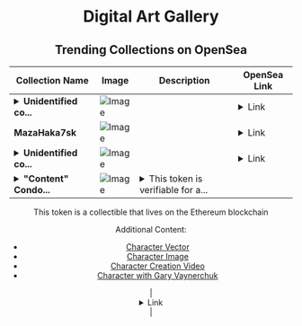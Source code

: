 <div align="center">

# Digital Art Gallery

## Trending Collections on OpenSea

| Collection Name                       | Image                                                                                     | Description                       | OpenSea Link                                                                                          |
|---------------------------------------|-------------------------------------------------------------------------------------------|-----------------------------------|--------------------------------------------------------------------------------------------------------|
| **<details><summary>Unidentified co...</summary>Unidentified contract 9b5a8cab-fc50-4924-9f6c-bd9feeb0d2ed</details>** | ![Image](https://i.seadn.io/s/raw/files/37df2cc17567b57cc16920caa4dcdc71.gif?w=500&auto=format?w=200&auto=format) |  | <details><summary>Link</summary>[Unidentified contract 9b5a8cab-fc50-4924-9f6c-bd9feeb0d2ed](https://opensea.io/collection/unidentified-contract-9b5a8cab-fc50-4924-9f6c-bd9f)</details> |
| **MazaHaka7sk** | ![Image](https://i.seadn.io/s/raw/files/a89cc15eff5f92701d5a7638b69bccc7.png?w=500&auto=format?w=200&auto=format) |  | <details><summary>Link</summary>[MazaHaka7sk](https://opensea.io/collection/mazahaka7sk)</details> |
| **<details><summary>Unidentified co...</summary>Unidentified contract 19706039-224d-4fe7-8a76-3facce215ceb</details>** | ![Image](https://i.seadn.io/s/raw/files/37df2cc17567b57cc16920caa4dcdc71.gif?w=500&auto=format?w=200&auto=format) |  | <details><summary>Link</summary>[Unidentified contract 19706039-224d-4fe7-8a76-3facce215ceb](https://opensea.io/collection/unidentified-contract-19706039-224d-4fe7-8a76-3fac)</details> |
| **<details><summary>"Content" Condo...</summary>"Content" Condor</details>** | ![Image](https://i.seadn.io/s/raw/files/ff8b9730f335add0454890e9ace2be83.jpg?w=500&auto=format?w=200&auto=format) | <details><summary>This token is verifiable for a...</summary>This token is verifiable for admission to VeeCon 2023, 2024

This token is a collectible that lives on the Ethereum blockchain

Additional Content:

- [Character Vector](https://cdn.veefriends.com/f6pXbdBrDkgJjmSV-_XTrDCsS97-QXp2H6Yu0fLSCB0/3164.svg)
- [Character Image](https://cdn.veefriends.com/f6pXbdBrDkgJjmSV-_XTrDCsS97-QXp2H6Yu0fLSCB0/4003.png) 
- [Character Creation Video](https://cdn.veefriends.com/f6pXbdBrDkgJjmSV-_XTrDCsS97-QXp2H6Yu0fLSCB0/849.mp4)
- [Character with Gary Vaynerchuk](https://cdn.veefriends.com/f6pXbdBrDkgJjmSV-_XTrDCsS97-QXp2H6Yu0fLSCB0/833.jpg) 
</details> | <details><summary>Link</summary>["Content" Condor](https://opensea.io/collection/content-condor-334)</details> |

</div>